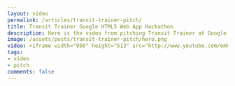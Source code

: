 ```yaml
---
layout: video
permalink: /articles/transit-trainer-pitch/
title: Transit Trainer Google HTML5 Web App Hackathon
description: Here is the video from pitching Transit Trainer at Google HTML5 Web App Hackathon.
image: /assets/posts/transit-trainer-pitch/hero.png
video: <iframe width="950" height="513" src="http://www.youtube.com/embed/DGrV277AiaQ?rel=0?wmode=opaque" frameborder="0" allowfullscreen></iframe>
tags:
- video
- pitch
comments: false
---
```


<!-- <div class="hero">{% image posts/transit-trainer-pitch/hero.png %}</div> -->

<!-- <a href="/projects/transit-trainer">Transit Trainer</a> (Google HTML5 Web App Hackathon 2011) -->
